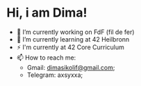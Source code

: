 # Hi, i am Dima!


- 🔭 I’m currently working on FdF (fil de fer)
- 🌱 I’m currently learning at 42 Heilbronn
- ⚡ I'm currently at 42 Core Curriculum
- 📫 How to reach me:
  - Gmail: dimasikolif@gmail.com;
  - Telegram: axsyxxa;
